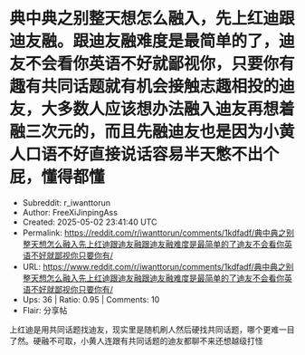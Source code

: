 # 典中典之别整天想怎么融入，先上红迪跟迪友融。跟迪友融难度是最简单的了，迪友不会看你英语不好就鄙视你，只要你有趣有共同话题就有机会接触志趣相投的迪友，大多数人应该想办法融入迪友再想着融三次元的，而且先融迪友也是因为小黄人口语不好直接说话容易半天憋不出个屁，懂得都懂

- Subreddit: r_iwanttorun
- Author: FreeXiJinpingAss
- Created: 2025-05-02 23:41:40 UTC
- Permalink: https://reddit.com/r/iwanttorun/comments/1kdfadf/典中典之别整天想怎么融入先上红迪跟迪友融跟迪友融难度是最简单的了迪友不会看你英语不好就鄙视你只要你有/
- URL: https://www.reddit.com/r/iwanttorun/comments/1kdfadf/典中典之别整天想怎么融入先上红迪跟迪友融跟迪友融难度是最简单的了迪友不会看你英语不好就鄙视你只要你有/
- Ups: 36 | Ratio: 0.95 | Comments: 10
- Flair: 分享帖


上红迪是用共同话题找迪友，现实里是随机刷人然后硬找共同话题，哪个更难一目了然。硬融不可取，小黄人连跟有共同话题的迪友都聊不来还想越级打怪


